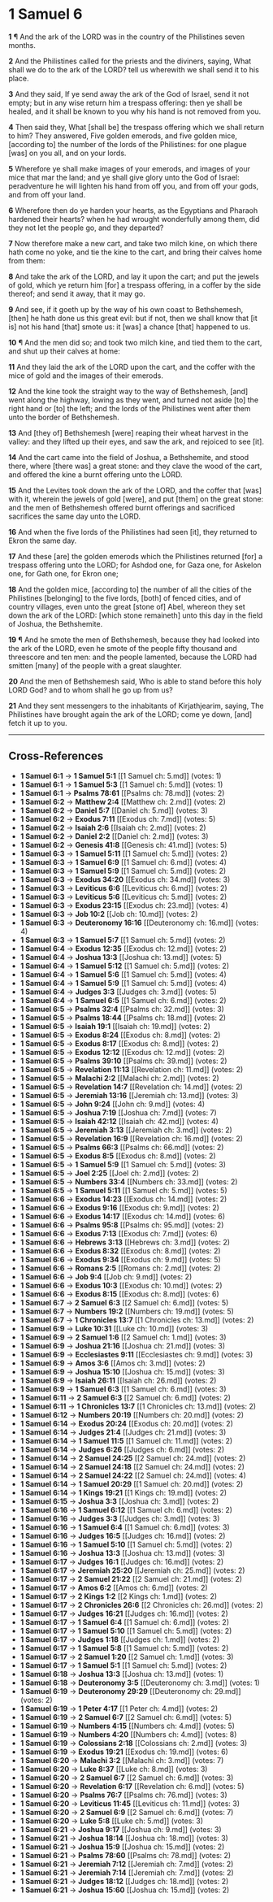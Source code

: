 # 1 Samuel 6

**1** ¶ And the ark of the LORD was in the country of the Philistines seven months.

**2** And the Philistines called for the priests and the diviners, saying, What shall we do to the ark of the LORD? tell us wherewith we shall send it to his place.

**3** And they said, If ye send away the ark of the God of Israel, send it not empty; but in any wise return him a trespass offering: then ye shall be healed, and it shall be known to you why his hand is not removed from you.

**4** Then said they, What [shall be] the trespass offering which we shall return to him? They answered, Five golden emerods, and five golden mice, [according to] the number of the lords of the Philistines: for one plague [was] on you all, and on your lords.

**5** Wherefore ye shall make images of your emerods, and images of your mice that mar the land; and ye shall give glory unto the God of Israel: peradventure he will lighten his hand from off you, and from off your gods, and from off your land.

**6** Wherefore then do ye harden your hearts, as the Egyptians and Pharaoh hardened their hearts? when he had wrought wonderfully among them, did they not let the people go, and they departed?

**7** Now therefore make a new cart, and take two milch kine, on which there hath come no yoke, and tie the kine to the cart, and bring their calves home from them:

**8** And take the ark of the LORD, and lay it upon the cart; and put the jewels of gold, which ye return him [for] a trespass offering, in a coffer by the side thereof; and send it away, that it may go.

**9** And see, if it goeth up by the way of his own coast to Bethshemesh, [then] he hath done us this great evil: but if not, then we shall know that [it is] not his hand [that] smote us: it [was] a chance [that] happened to us.

**10** ¶ And the men did so; and took two milch kine, and tied them to the cart, and shut up their calves at home:

**11** And they laid the ark of the LORD upon the cart, and the coffer with the mice of gold and the images of their emerods.

**12** And the kine took the straight way to the way of Bethshemesh, [and] went along the highway, lowing as they went, and turned not aside [to] the right hand or [to] the left; and the lords of the Philistines went after them unto the border of Bethshemesh.

**13** And [they of] Bethshemesh [were] reaping their wheat harvest in the valley: and they lifted up their eyes, and saw the ark, and rejoiced to see [it].

**14** And the cart came into the field of Joshua, a Bethshemite, and stood there, where [there was] a great stone: and they clave the wood of the cart, and offered the kine a burnt offering unto the LORD.

**15** And the Levites took down the ark of the LORD, and the coffer that [was] with it, wherein the jewels of gold [were], and put [them] on the great stone: and the men of Bethshemesh offered burnt offerings and sacrificed sacrifices the same day unto the LORD.

**16** And when the five lords of the Philistines had seen [it], they returned to Ekron the same day.

**17** And these [are] the golden emerods which the Philistines returned [for] a trespass offering unto the LORD; for Ashdod one, for Gaza one, for Askelon one, for Gath one, for Ekron one;

**18** And the golden mice, [according to] the number of all the cities of the Philistines [belonging] to the five lords, [both] of fenced cities, and of country villages, even unto the great [stone of] Abel, whereon they set down the ark of the LORD: [which stone remaineth] unto this day in the field of Joshua, the Bethshemite.

**19** ¶ And he smote the men of Bethshemesh, because they had looked into the ark of the LORD, even he smote of the people fifty thousand and threescore and ten men: and the people lamented, because the LORD had smitten [many] of the people with a great slaughter.

**20** And the men of Bethshemesh said, Who is able to stand before this holy LORD God? and to whom shall he go up from us?

**21** And they sent messengers to the inhabitants of Kirjathjearim, saying, The Philistines have brought again the ark of the LORD; come ye down, [and] fetch it up to you.

---

## Cross-References

- **1 Samuel 6:1** → **1 Samuel 5:1** [[1 Samuel ch: 5.md]] (votes: 1)
- **1 Samuel 6:1** → **1 Samuel 5:3** [[1 Samuel ch: 5.md]] (votes: 1)
- **1 Samuel 6:1** → **Psalms 78:61** [[Psalms ch: 78.md]] (votes: 2)
- **1 Samuel 6:2** → **Matthew 2:4** [[Matthew ch: 2.md]] (votes: 2)
- **1 Samuel 6:2** → **Daniel 5:7** [[Daniel ch: 5.md]] (votes: 3)
- **1 Samuel 6:2** → **Exodus 7:11** [[Exodus ch: 7.md]] (votes: 5)
- **1 Samuel 6:2** → **Isaiah 2:6** [[Isaiah ch: 2.md]] (votes: 2)
- **1 Samuel 6:2** → **Daniel 2:2** [[Daniel ch: 2.md]] (votes: 3)
- **1 Samuel 6:2** → **Genesis 41:8** [[Genesis ch: 41.md]] (votes: 5)
- **1 Samuel 6:3** → **1 Samuel 5:11** [[1 Samuel ch: 5.md]] (votes: 2)
- **1 Samuel 6:3** → **1 Samuel 6:9** [[1 Samuel ch: 6.md]] (votes: 4)
- **1 Samuel 6:3** → **1 Samuel 5:9** [[1 Samuel ch: 5.md]] (votes: 2)
- **1 Samuel 6:3** → **Exodus 34:20** [[Exodus ch: 34.md]] (votes: 3)
- **1 Samuel 6:3** → **Leviticus 6:6** [[Leviticus ch: 6.md]] (votes: 2)
- **1 Samuel 6:3** → **Leviticus 5:6** [[Leviticus ch: 5.md]] (votes: 2)
- **1 Samuel 6:3** → **Exodus 23:15** [[Exodus ch: 23.md]] (votes: 4)
- **1 Samuel 6:3** → **Job 10:2** [[Job ch: 10.md]] (votes: 2)
- **1 Samuel 6:3** → **Deuteronomy 16:16** [[Deuteronomy ch: 16.md]] (votes: 4)
- **1 Samuel 6:3** → **1 Samuel 5:7** [[1 Samuel ch: 5.md]] (votes: 2)
- **1 Samuel 6:4** → **Exodus 12:35** [[Exodus ch: 12.md]] (votes: 2)
- **1 Samuel 6:4** → **Joshua 13:3** [[Joshua ch: 13.md]] (votes: 5)
- **1 Samuel 6:4** → **1 Samuel 5:12** [[1 Samuel ch: 5.md]] (votes: 2)
- **1 Samuel 6:4** → **1 Samuel 5:6** [[1 Samuel ch: 5.md]] (votes: 4)
- **1 Samuel 6:4** → **1 Samuel 5:9** [[1 Samuel ch: 5.md]] (votes: 4)
- **1 Samuel 6:4** → **Judges 3:3** [[Judges ch: 3.md]] (votes: 5)
- **1 Samuel 6:4** → **1 Samuel 6:5** [[1 Samuel ch: 6.md]] (votes: 2)
- **1 Samuel 6:5** → **Psalms 32:4** [[Psalms ch: 32.md]] (votes: 3)
- **1 Samuel 6:5** → **Psalms 18:44** [[Psalms ch: 18.md]] (votes: 2)
- **1 Samuel 6:5** → **Isaiah 19:1** [[Isaiah ch: 19.md]] (votes: 2)
- **1 Samuel 6:5** → **Exodus 8:24** [[Exodus ch: 8.md]] (votes: 2)
- **1 Samuel 6:5** → **Exodus 8:17** [[Exodus ch: 8.md]] (votes: 2)
- **1 Samuel 6:5** → **Exodus 12:12** [[Exodus ch: 12.md]] (votes: 2)
- **1 Samuel 6:5** → **Psalms 39:10** [[Psalms ch: 39.md]] (votes: 2)
- **1 Samuel 6:5** → **Revelation 11:13** [[Revelation ch: 11.md]] (votes: 2)
- **1 Samuel 6:5** → **Malachi 2:2** [[Malachi ch: 2.md]] (votes: 2)
- **1 Samuel 6:5** → **Revelation 14:7** [[Revelation ch: 14.md]] (votes: 2)
- **1 Samuel 6:5** → **Jeremiah 13:16** [[Jeremiah ch: 13.md]] (votes: 3)
- **1 Samuel 6:5** → **John 9:24** [[John ch: 9.md]] (votes: 4)
- **1 Samuel 6:5** → **Joshua 7:19** [[Joshua ch: 7.md]] (votes: 7)
- **1 Samuel 6:5** → **Isaiah 42:12** [[Isaiah ch: 42.md]] (votes: 4)
- **1 Samuel 6:5** → **Jeremiah 3:13** [[Jeremiah ch: 3.md]] (votes: 2)
- **1 Samuel 6:5** → **Revelation 16:9** [[Revelation ch: 16.md]] (votes: 2)
- **1 Samuel 6:5** → **Psalms 66:3** [[Psalms ch: 66.md]] (votes: 2)
- **1 Samuel 6:5** → **Exodus 8:5** [[Exodus ch: 8.md]] (votes: 2)
- **1 Samuel 6:5** → **1 Samuel 5:9** [[1 Samuel ch: 5.md]] (votes: 3)
- **1 Samuel 6:5** → **Joel 2:25** [[Joel ch: 2.md]] (votes: 2)
- **1 Samuel 6:5** → **Numbers 33:4** [[Numbers ch: 33.md]] (votes: 2)
- **1 Samuel 6:5** → **1 Samuel 5:11** [[1 Samuel ch: 5.md]] (votes: 5)
- **1 Samuel 6:6** → **Exodus 14:23** [[Exodus ch: 14.md]] (votes: 2)
- **1 Samuel 6:6** → **Exodus 9:16** [[Exodus ch: 9.md]] (votes: 2)
- **1 Samuel 6:6** → **Exodus 14:17** [[Exodus ch: 14.md]] (votes: 6)
- **1 Samuel 6:6** → **Psalms 95:8** [[Psalms ch: 95.md]] (votes: 2)
- **1 Samuel 6:6** → **Exodus 7:13** [[Exodus ch: 7.md]] (votes: 6)
- **1 Samuel 6:6** → **Hebrews 3:13** [[Hebrews ch: 3.md]] (votes: 2)
- **1 Samuel 6:6** → **Exodus 8:32** [[Exodus ch: 8.md]] (votes: 2)
- **1 Samuel 6:6** → **Exodus 9:34** [[Exodus ch: 9.md]] (votes: 5)
- **1 Samuel 6:6** → **Romans 2:5** [[Romans ch: 2.md]] (votes: 2)
- **1 Samuel 6:6** → **Job 9:4** [[Job ch: 9.md]] (votes: 2)
- **1 Samuel 6:6** → **Exodus 10:3** [[Exodus ch: 10.md]] (votes: 2)
- **1 Samuel 6:6** → **Exodus 8:15** [[Exodus ch: 8.md]] (votes: 6)
- **1 Samuel 6:7** → **2 Samuel 6:3** [[2 Samuel ch: 6.md]] (votes: 5)
- **1 Samuel 6:7** → **Numbers 19:2** [[Numbers ch: 19.md]] (votes: 5)
- **1 Samuel 6:7** → **1 Chronicles 13:7** [[1 Chronicles ch: 13.md]] (votes: 2)
- **1 Samuel 6:9** → **Luke 10:31** [[Luke ch: 10.md]] (votes: 3)
- **1 Samuel 6:9** → **2 Samuel 1:6** [[2 Samuel ch: 1.md]] (votes: 3)
- **1 Samuel 6:9** → **Joshua 21:16** [[Joshua ch: 21.md]] (votes: 3)
- **1 Samuel 6:9** → **Ecclesiastes 9:11** [[Ecclesiastes ch: 9.md]] (votes: 3)
- **1 Samuel 6:9** → **Amos 3:6** [[Amos ch: 3.md]] (votes: 2)
- **1 Samuel 6:9** → **Joshua 15:10** [[Joshua ch: 15.md]] (votes: 3)
- **1 Samuel 6:9** → **Isaiah 26:11** [[Isaiah ch: 26.md]] (votes: 2)
- **1 Samuel 6:9** → **1 Samuel 6:3** [[1 Samuel ch: 6.md]] (votes: 3)
- **1 Samuel 6:11** → **2 Samuel 6:3** [[2 Samuel ch: 6.md]] (votes: 2)
- **1 Samuel 6:11** → **1 Chronicles 13:7** [[1 Chronicles ch: 13.md]] (votes: 2)
- **1 Samuel 6:12** → **Numbers 20:19** [[Numbers ch: 20.md]] (votes: 2)
- **1 Samuel 6:14** → **Exodus 20:24** [[Exodus ch: 20.md]] (votes: 2)
- **1 Samuel 6:14** → **Judges 21:4** [[Judges ch: 21.md]] (votes: 3)
- **1 Samuel 6:14** → **1 Samuel 11:5** [[1 Samuel ch: 11.md]] (votes: 2)
- **1 Samuel 6:14** → **Judges 6:26** [[Judges ch: 6.md]] (votes: 2)
- **1 Samuel 6:14** → **2 Samuel 24:25** [[2 Samuel ch: 24.md]] (votes: 2)
- **1 Samuel 6:14** → **2 Samuel 24:18** [[2 Samuel ch: 24.md]] (votes: 2)
- **1 Samuel 6:14** → **2 Samuel 24:22** [[2 Samuel ch: 24.md]] (votes: 4)
- **1 Samuel 6:14** → **1 Samuel 20:29** [[1 Samuel ch: 20.md]] (votes: 2)
- **1 Samuel 6:14** → **1 Kings 19:21** [[1 Kings ch: 19.md]] (votes: 2)
- **1 Samuel 6:15** → **Joshua 3:3** [[Joshua ch: 3.md]] (votes: 2)
- **1 Samuel 6:16** → **1 Samuel 6:12** [[1 Samuel ch: 6.md]] (votes: 2)
- **1 Samuel 6:16** → **Judges 3:3** [[Judges ch: 3.md]] (votes: 3)
- **1 Samuel 6:16** → **1 Samuel 6:4** [[1 Samuel ch: 6.md]] (votes: 3)
- **1 Samuel 6:16** → **Judges 16:5** [[Judges ch: 16.md]] (votes: 2)
- **1 Samuel 6:16** → **1 Samuel 5:10** [[1 Samuel ch: 5.md]] (votes: 2)
- **1 Samuel 6:16** → **Joshua 13:3** [[Joshua ch: 13.md]] (votes: 3)
- **1 Samuel 6:17** → **Judges 16:1** [[Judges ch: 16.md]] (votes: 2)
- **1 Samuel 6:17** → **Jeremiah 25:20** [[Jeremiah ch: 25.md]] (votes: 2)
- **1 Samuel 6:17** → **2 Samuel 21:22** [[2 Samuel ch: 21.md]] (votes: 2)
- **1 Samuel 6:17** → **Amos 6:2** [[Amos ch: 6.md]] (votes: 2)
- **1 Samuel 6:17** → **2 Kings 1:2** [[2 Kings ch: 1.md]] (votes: 2)
- **1 Samuel 6:17** → **2 Chronicles 26:6** [[2 Chronicles ch: 26.md]] (votes: 2)
- **1 Samuel 6:17** → **Judges 16:21** [[Judges ch: 16.md]] (votes: 2)
- **1 Samuel 6:17** → **1 Samuel 6:4** [[1 Samuel ch: 6.md]] (votes: 2)
- **1 Samuel 6:17** → **1 Samuel 5:10** [[1 Samuel ch: 5.md]] (votes: 2)
- **1 Samuel 6:17** → **Judges 1:18** [[Judges ch: 1.md]] (votes: 2)
- **1 Samuel 6:17** → **1 Samuel 5:8** [[1 Samuel ch: 5.md]] (votes: 2)
- **1 Samuel 6:17** → **2 Samuel 1:20** [[2 Samuel ch: 1.md]] (votes: 3)
- **1 Samuel 6:17** → **1 Samuel 5:1** [[1 Samuel ch: 5.md]] (votes: 2)
- **1 Samuel 6:18** → **Joshua 13:3** [[Joshua ch: 13.md]] (votes: 1)
- **1 Samuel 6:18** → **Deuteronomy 3:5** [[Deuteronomy ch: 3.md]] (votes: 1)
- **1 Samuel 6:19** → **Deuteronomy 29:29** [[Deuteronomy ch: 29.md]] (votes: 2)
- **1 Samuel 6:19** → **1 Peter 4:17** [[1 Peter ch: 4.md]] (votes: 2)
- **1 Samuel 6:19** → **2 Samuel 6:7** [[2 Samuel ch: 6.md]] (votes: 5)
- **1 Samuel 6:19** → **Numbers 4:15** [[Numbers ch: 4.md]] (votes: 5)
- **1 Samuel 6:19** → **Numbers 4:20** [[Numbers ch: 4.md]] (votes: 8)
- **1 Samuel 6:19** → **Colossians 2:18** [[Colossians ch: 2.md]] (votes: 3)
- **1 Samuel 6:19** → **Exodus 19:21** [[Exodus ch: 19.md]] (votes: 6)
- **1 Samuel 6:20** → **Malachi 3:2** [[Malachi ch: 3.md]] (votes: 7)
- **1 Samuel 6:20** → **Luke 8:37** [[Luke ch: 8.md]] (votes: 3)
- **1 Samuel 6:20** → **2 Samuel 6:7** [[2 Samuel ch: 6.md]] (votes: 3)
- **1 Samuel 6:20** → **Revelation 6:17** [[Revelation ch: 6.md]] (votes: 5)
- **1 Samuel 6:20** → **Psalms 76:7** [[Psalms ch: 76.md]] (votes: 3)
- **1 Samuel 6:20** → **Leviticus 11:45** [[Leviticus ch: 11.md]] (votes: 3)
- **1 Samuel 6:20** → **2 Samuel 6:9** [[2 Samuel ch: 6.md]] (votes: 7)
- **1 Samuel 6:20** → **Luke 5:8** [[Luke ch: 5.md]] (votes: 3)
- **1 Samuel 6:21** → **Joshua 9:17** [[Joshua ch: 9.md]] (votes: 3)
- **1 Samuel 6:21** → **Joshua 18:14** [[Joshua ch: 18.md]] (votes: 3)
- **1 Samuel 6:21** → **Joshua 15:9** [[Joshua ch: 15.md]] (votes: 2)
- **1 Samuel 6:21** → **Psalms 78:60** [[Psalms ch: 78.md]] (votes: 2)
- **1 Samuel 6:21** → **Jeremiah 7:12** [[Jeremiah ch: 7.md]] (votes: 2)
- **1 Samuel 6:21** → **Jeremiah 7:14** [[Jeremiah ch: 7.md]] (votes: 2)
- **1 Samuel 6:21** → **Judges 18:12** [[Judges ch: 18.md]] (votes: 2)
- **1 Samuel 6:21** → **Joshua 15:60** [[Joshua ch: 15.md]] (votes: 2)
